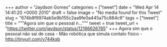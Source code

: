 
+++
author = "Jaydson Gomes"
categories = ["tweet"]
date = "Wed Apr 14 14:41:20 +0000 2010"
draft = false
image = "No media found for this Tweet"
slug = "674b8f9974ab5e9b155c2aa9fe0a445a75c884c9"
tags = ["tweet"]
title = """Agora sim que o pessoal n..."""
tweet = true
tweet_url = "https://twitter.com/jaydson/status/12166626765"
+++
Agora sim que o pessoal não sai de casa - Mão robótica que simula contato físico - http://tinyurl.com/y744kxb

